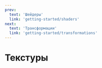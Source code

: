 ```yaml
---
prev:
  text: 'Шейдеры'
  link: 'getting-started/shaders'
next:
  text: 'Трансформации'
  link: 'getting-started/transformations'
---
```


# Текстуры
